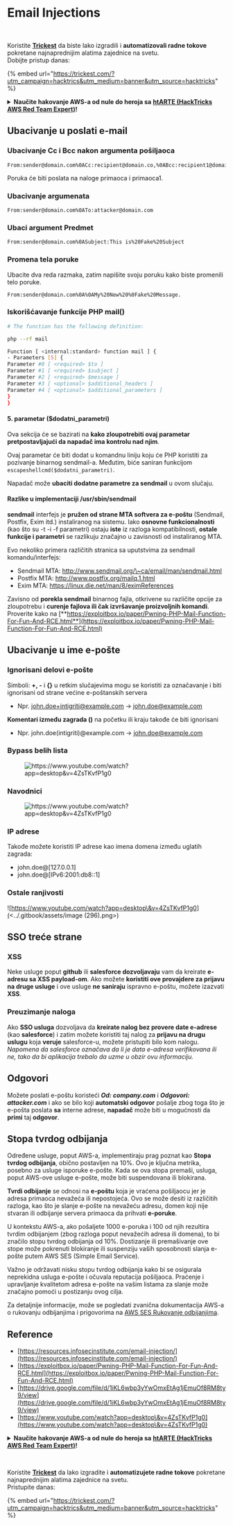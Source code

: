 # Email Injections

<figure><img src="../.gitbook/assets/image (3) (1) (1) (1) (1) (1) (1) (1).png" alt=""><figcaption></figcaption></figure>

\
Koristite [**Trickest**](https://trickest.com/?utm\_campaign=hacktrics\&utm\_medium=banner\&utm\_source=hacktricks) da biste lako izgradili i **automatizovali radne tokove** pokretane najnaprednijim alatima zajednice na svetu.\
Dobijte pristup danas:

{% embed url="https://trickest.com/?utm_campaign=hacktrics&utm_medium=banner&utm_source=hacktricks" %}

<details>

<summary><strong>Naučite hakovanje AWS-a od nule do heroja sa</strong> <a href="https://training.hacktricks.xyz/courses/arte"><strong>htARTE (HackTricks AWS Red Team Expert)</strong></a><strong>!</strong></summary>

Drugi načini podrške HackTricks-u:

* Ako želite da vidite svoju **kompaniju reklamiranu na HackTricks-u** ili **preuzmete HackTricks u PDF formatu** Proverite [**PLANOVE ZA PRETPLATU**](https://github.com/sponsors/carlospolop)!
* Nabavite [**zvanični PEASS & HackTricks swag**](https://peass.creator-spring.com)
* Otkrijte [**The PEASS Family**](https://opensea.io/collection/the-peass-family), našu kolekciju ekskluzivnih [**NFT-ova**](https://opensea.io/collection/the-peass-family)
* **Pridružite se** 💬 [**Discord grupi**](https://discord.gg/hRep4RUj7f) ili [**telegram grupi**](https://t.me/peass) ili nas **pratite** na **Twitteru** 🐦 [**@carlospolopm**](https://twitter.com/hacktricks\_live)**.**
* **Podelite svoje hakovanje trikova slanjem PR-ova na** [**HackTricks**](https://github.com/carlospolop/hacktricks) i [**HackTricks Cloud**](https://github.com/carlospolop/hacktricks-cloud) github repozitorijume.

</details>

## Ubacivanje u poslati e-mail

### Ubacivanje Cc i Bcc nakon argumenta pošiljaoca

```
From:sender@domain.com%0ACc:recipient@domain.co,%0ABcc:recipient1@domain.com
```

Poruka će biti poslata na naloge primaoca i primaoca1.

### Ubacivanje argumenata

```
From:sender@domain.com%0ATo:attacker@domain.com
```

### Ubaci argument Predmet

```
From:sender@domain.com%0ASubject:This is%20Fake%20Subject
```

### Promena tela poruke

Ubacite dva reda razmaka, zatim napišite svoju poruku kako biste promenili telo poruke.

```
From:sender@domain.com%0A%0AMy%20New%20%0Fake%20Message.
```

### Iskorišćavanje funkcije PHP mail()

```bash
# The function has the following definition:

php --rf mail

Function [ <internal:standard> function mail ] {
- Parameters [5] {
Parameter #0 [ <required> $to ]
Parameter #1 [ <required> $subject ]
Parameter #2 [ <required> $message ]
Parameter #3 [ <optional> $additional_headers ]
Parameter #4 [ <optional> $additional_parameters ]
}
}
```

#### 5. parametar ($dodatni\_parametri)

Ova sekcija će se bazirati na **kako zloupotrebiti ovaj parametar pretpostavljajući da napadač ima kontrolu nad njim**.

Ovaj parametar će biti dodat u komandnu liniju koju će PHP koristiti za pozivanje binarnog sendmail-a. Međutim, biće saniran funkcijom `escapeshellcmd($dodatni_parametri)`.

Napadač može **ubaciti dodatne parametre za sendmail** u ovom slučaju.

#### Razlike u implementaciji /usr/sbin/sendmail

**sendmail** interfejs je **pružen od strane MTA softvera za e-poštu** (Sendmail, Postfix, Exim itd.) instaliranog na sistemu. Iako **osnovne funkcionalnosti** (kao što su -t -i -f parametri) ostaju **iste** iz razloga kompatibilnosti, **ostale funkcije i parametri** se razlikuju značajno u zavisnosti od instaliranog MTA.

Evo nekoliko primera različitih stranica sa uputstvima za sendmail komandu/interfejs:

* Sendmail MTA: http://www.sendmail.org/\~ca/email/man/sendmail.html
* Postfix MTA: http://www.postfix.org/mailq.1.html
* Exim MTA: https://linux.die.net/man/8/eximReferences

Zavisno od **porekla sendmail** binarnog fajla, otkrivene su različite opcije za zloupotrebu i **curenje fajlova ili čak izvršavanje proizvoljnih komandi**. Proverite kako na [**https://exploitbox.io/paper/Pwning-PHP-Mail-Function-For-Fun-And-RCE.html**](https://exploitbox.io/paper/Pwning-PHP-Mail-Function-For-Fun-And-RCE.html)

## Ubacivanje u ime e-pošte

### Ignorisani delovi e-pošte

Simboli: **+, -** i **{}** u retkim slučajevima mogu se koristiti za označavanje i biti ignorisani od strane većine e-poštanskih servera

* Npr. john.doe+intigriti@example.com → john.doe@example.com

**Komentari između zagrada ()** na početku ili kraju takođe će biti ignorisani

* Npr. john.doe(intigriti)@example.com → john.doe@example.com

### Bypass belih lista

<figure><img src="../.gitbook/assets/image (4) (6).png" alt="https://www.youtube.com/watch?app=desktop&#x26;v=4ZsTKvfP1g0"><figcaption></figcaption></figure>

### Navodnici

<figure><img src="../.gitbook/assets/image (6) (4).png" alt="https://www.youtube.com/watch?app=desktop&#x26;v=4ZsTKvfP1g0"><figcaption></figcaption></figure>

### IP adrese

Takođe možete koristiti IP adrese kao imena domena između uglatih zagrada:

* john.doe@\[127.0.0.1]
* john.doe@\[IPv6:2001:db8::1]

### Ostale ranjivosti

![https://www.youtube.com/watch?app=desktop\&v=4ZsTKvfP1g0](<../.gitbook/assets/image (296).png>)

## SSO treće strane

### XSS

Neke usluge poput **github** ili **salesforce dozvoljavaju** vam da kreirate **e-adresu sa XSS payload-om**. Ako možete **koristiti ove provajdere za prijavu na druge usluge** i ove usluge **ne saniraju** ispravno e-poštu, možete izazvati **XSS**.

### Preuzimanje naloga

Ako **SSO usluga** dozvoljava da **kreirate nalog bez provere date e-adrese** (kao **salesforce**) i zatim možete koristiti taj nalog za **prijavu na drugu uslugu** koja **veruje** salesforce-u, možete pristupiti bilo kom nalogu.\
_Napomena da salesforce označava da li je data e-adresa verifikovana ili ne, tako da bi aplikacija trebalo da uzme u obzir ovu informaciju._

## Odgovori

Možete poslati e-poštu koristeći _**Od: company.com**_ i _**Odgovori: attacker.com**_ i ako se bilo koji **automatski odgovor** pošalje zbog toga što je e-pošta poslata **sa** interne adrese, **napadač** može biti u mogućnosti da **primi** taj **odgovor**.

## Stopa tvrdog odbijanja

Određene usluge, poput AWS-a, implementiraju prag poznat kao **Stopa tvrdog odbijanja**, obično postavljen na 10%. Ovo je ključna metrika, posebno za usluge isporuke e-pošte. Kada se ova stopa premaši, usluga, poput AWS-ove usluge e-pošte, može biti suspendovana ili blokirana.

**Tvrdi odbijanje** se odnosi na **e-poštu** koja je vraćena pošiljaocu jer je adresa primaoca nevažeća ili nepostojeća. Ovo se može desiti iz različitih razloga, kao što je slanje e-pošte na nevažeću adresu, domen koji nije stvaran ili odbijanje servera primaoca da prihvati **e-poruke**.

U kontekstu AWS-a, ako pošaljete 1000 e-poruka i 100 od njih rezultira tvrdim odbijanjem (zbog razloga poput nevažećih adresa ili domena), to bi značilo stopu tvrdog odbijanja od 10%. Dostizanje ili premašivanje ove stope može pokrenuti blokiranje ili suspenziju vaših sposobnosti slanja e-pošte putem AWS SES (Simple Email Service).

Važno je održavati nisku stopu tvrdog odbijanja kako bi se osigurala neprekidna usluga e-pošte i očuvala reputacija pošiljaoca. Praćenje i upravljanje kvalitetom adresa e-pošte na vašim listama za slanje može značajno pomoći u postizanju ovog cilja.

Za detaljnije informacije, može se pogledati zvanična dokumentacija AWS-a o rukovanju odbijanjima i prigovorima na [AWS SES Rukovanje odbijanjima](https://docs.aws.amazon.com/ses/latest/DeveloperGuide/notification-contents.html#bounce-types).

## Reference

* [https://resources.infosecinstitute.com/email-injection/](https://resources.infosecinstitute.com/email-injection/)
* [https://exploitbox.io/paper/Pwning-PHP-Mail-Function-For-Fun-And-RCE.html](https://exploitbox.io/paper/Pwning-PHP-Mail-Function-For-Fun-And-RCE.html)
* [https://drive.google.com/file/d/1iKL6wbp3yYwOmxEtAg1jEmuOf8RM8ty9/view](https://drive.google.com/file/d/1iKL6wbp3yYwOmxEtAg1jEmuOf8RM8ty9/view)
* [https://www.youtube.com/watch?app=desktop\&v=4ZsTKvfP1g0](https://www.youtube.com/watch?app=desktop\&v=4ZsTKvfP1g0)

<details>

<summary><strong>Naučite hakovanje AWS-a od nule do heroja sa</strong> <a href="https://training.hacktricks.xyz/courses/arte"><strong>htARTE (HackTricks AWS Red Team Expert)</strong></a><strong>!</strong></summary>

Drugi načini podrške HackTricks-u:

* Ako želite da vidite svoju **kompaniju reklamiranu na HackTricks-u** ili **preuzmete HackTricks u PDF formatu** Proverite [**PLANOVE ZA PRETPLATU**](https://github.com/sponsors/carlospolop)!
* Nabavite [**zvanični PEASS & HackTricks swag**](https://peass.creator-spring.com)
* Otkrijte [**The PEASS Family**](https://opensea.io/collection/the-peass-family), našu kolekciju ekskluzivnih [**NFT-ova**](https://opensea.io/collection/the-peass-family)
* **Pridružite se** 💬 [**Discord grupi**](https://discord.gg/hRep4RUj7f) ili [**telegram grupi**](https://t.me/peass) ili nas **pratite** na **Twitteru** 🐦 [**@carlospolopm**](https://twitter.com/hacktricks\_live)**.**
* **Podelite svoje hakovanje trikove slanjem PR-ova na** [**HackTricks**](https://github.com/carlospolop/hacktricks) i [**HackTricks Cloud**](https://github.com/carlospolop/hacktricks-cloud) github repozitorijume.

</details>

<figure><img src="../.gitbook/assets/image (3) (1) (1) (1) (1) (1) (1).png" alt=""><figcaption></figcaption></figure>

\
Koristite [**Trickest**](https://trickest.com/?utm\_campaign=hacktrics\&utm\_medium=banner\&utm\_source=hacktricks) da lako izgradite i **automatizujete radne tokove** pokretane najnaprednijim alatima zajednice na svetu.\
Pristupite danas:

{% embed url="https://trickest.com/?utm_campaign=hacktrics&utm_medium=banner&utm_source=hacktricks" %}
